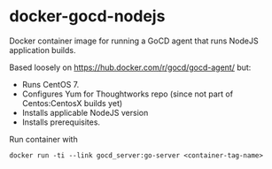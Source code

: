 # docker-gocd-nodejs
Docker container image for running a GoCD agent that runs NodeJS application builds.

Based loosely on https://hub.docker.com/r/gocd/gocd-agent/ but:
   
   - Runs CentOS 7.
   - Configures Yum for Thoughtworks repo (since not part of Centos:CentosX builds yet)
   - Installs applicable NodeJS version
   - Installs prerequisites.
 
 Run container with
 
    docker run -ti --link gocd_server:go-server <container-tag-name>